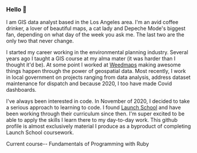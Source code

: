 ### Hello 👋

I am GIS data analyst based in the Los Angeles area. I'm an avid coffee drinker, a lover of beautiful maps, a cat lady and Depeche Mode's biggest fan, depending on what day of the week you ask me. The last two are the only two that never change.

I started my career working in the environmental planning industry. Several years ago I taught a GIS course at my alma mater (it was harder than I thought it'd be). At some point I worked at [Weedmaps](https://weedmaps.com/) making awesome things happen through the power of geospatial data. Most recently, I work in local government on projects ranging from data analysis, address dataset maintenance for dispatch and because 2020, I too have made Covid dashboards.

I've always been interested in code. In November of 2020, I decided to take a serious approach to learning to code. I found [Launch School](https://launchschool.com/mastery) and have been working through their curriculum since then. I'm super excited to be able to apply the skills I learn there to my day-to-day work. This github profile is almost exclusively material I produce as a byproduct of completing Launch School coursework.

  Current course-- Fundamentals of Programming with Ruby
<!--
**iselasoria/iselasoria** is a ✨ _special_ ✨ repository because its `README.md` (this file) appears on your GitHub profile.

Here are some ideas to get you started:

- 🔭 I’m currently working on ...
- 🌱 I’m currently learning ...
- 👯 I’m looking to collaborate on ...
- 🤔 I’m looking for help with ...
- 💬 Ask me about ...
- 📫 How to reach me: ...
- 😄 Pronouns: ...
- ⚡ Fun fact: ...
-->
